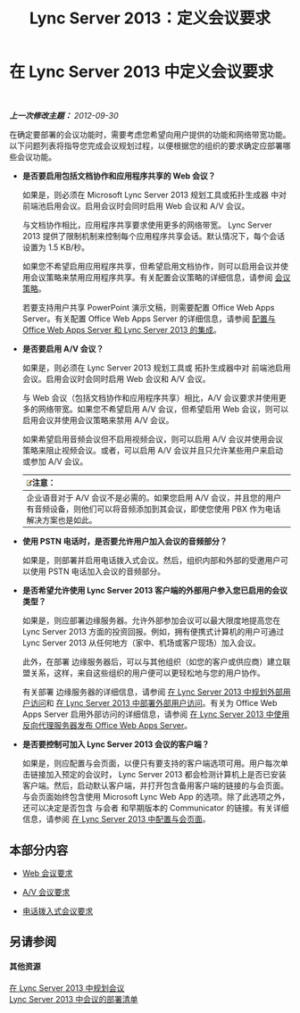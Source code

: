 ﻿---
title: Lync Server 2013：定义会议要求
TOCTitle: 定义会议要求
ms:assetid: 5c83e268-22bf-42b2-bac3-3237b5e02e03
ms:mtpsurl: https://technet.microsoft.com/zh-cn/library/JJ204935(v=OCS.15)
ms:contentKeyID: 49312976
ms.date: 05/19/2016
mtps_version: v=OCS.15
ms.translationtype: HT
---

# 在 Lync Server 2013 中定义会议要求

 

_**上一次修改主题：** 2012-09-30_

在确定要部署的会议功能时，需要考虑您希望向用户提供的功能和网络带宽功能。以下问题列表将指导您完成会议规划过程，以便根据您的组织的要求确定应部署哪些会议功能。

  - **是否要启用包括文档协作和应用程序共享的 Web 会议？**
    
    如果是，则必须在 Microsoft Lync Server 2013 规划工具或拓扑生成器 中对前端池启用会议。启用会议时会同时启用 Web 会议和 A/V 会议。
    
    与文档协作相比，应用程序共享要求使用更多的网络带宽。 Lync Server 2013 提供了限制机制来控制每个应用程序共享会话。默认情况下，每个会话设置为 1.5 KB/秒。
    
    如果您不希望启用应用程序共享，但希望启用文档协作，则可以启用会议并使用会议策略来禁用应用程序共享。有关配置会议策略的详细信息，请参阅 [会议策略](lync-server-2013-conferencing-policies.md)。
    
    若要支持用户共享 PowerPoint 演示文稿，则需要配置 Office Web Apps Server。有关配置 Office Web Apps Server 的详细信息，请参阅 [配置与 Office Web Apps Server 和 Lync Server 2013 的集成](lync-server-2013-enabling-office-web-apps-server-and-lync-server-2013.md)。

  - **是否要启用 A/V 会议？**
    
    如果是，则必须在 Lync Server 2013 规划工具或 拓扑生成器中对 前端池启用会议。启用会议时会同时启用 Web 会议和 A/V 会议。
    
    与 Web 会议（包括文档协作和应用程序共享）相比，A/V 会议要求并使用更多的网络带宽。如果您不希望启用 A/V 会议，但希望启用 Web 会议，则可以启用会议并使用会议策略来禁用 A/V 会议。
    
    如果希望启用音频会议但不启用视频会议，则可以启用 A/V 会议并使用会议策略来阻止视频会议。或者，可以启用 A/V 会议并且只允许某些用户来启动或参加 A/V 会议。
    
    <table>
    <thead>
    <tr class="header">
    <th><img src="images/Dn783119.note(OCS.15).gif" title="note" alt="note" />注意：</th>
    </tr>
    </thead>
    <tbody>
    <tr class="odd">
    <td>企业语音对于 A/V 会议不是必需的。如果您启用 A/V 会议，并且您的用户有音频设备，则他们可以将音频添加到其会议，即使您使用 PBX 作为电话解决方案也是如此。</td>
    </tr>
    </tbody>
    </table>


  - **使用 PSTN 电话时，是否要允许用户加入会议的音频部分？**
    
    如果是，则部署并启用电话拨入式会议。然后，组织内部和外部的受邀用户可以使用 PSTN 电话加入会议的音频部分。

  - **是否希望允许使用 Lync Server 2013 客户端的外部用户参入您已启用的会议类型？**
    
    如果是，则应部署边缘服务器。允许外部参加会议可以最大限度地提高您在 Lync Server 2013 方面的投资回报。例如，拥有便携式计算机的用户可通过 Lync Server 2013 从任何地方（家中、机场或客户现场）加入会议。
    
    此外，在部署 边缘服务器后，可以与其他组织（如您的客户或供应商）建立联盟关系，这样，来自这些组织的用户便可以更轻松地与您的用户协作。
    
    有关部署 边缘服务器的详细信息，请参阅 [在 Lync Server 2013 中规划外部用户访问](lync-server-2013-planning-for-external-user-access.md)和 [在 Lync Server 2013 中部署外部用户访问](lync-server-2013-deploying-external-user-access.md)。有关为 Office Web Apps Server 启用外部访问的详细信息，请参阅 [在 Lync Server 2013 中使用反向代理服务器发布 Office Web Apps Server](lync-server-2013-publishing-office-web-apps-server-using-a-reverse-proxy-server.md)。

  - **是否要控制可加入 Lync Server 2013 会议的客户端？**
    
    如果是，则应配置与会页面，以便只有要支持的客户端选项可用。用户每次单击链接加入预定的会议时， Lync Server 2013 都会检测计算机上是否已安装客户端。然后，启动默认客户端，并打开包含备用客户端的链接的与会页面。与会页面始终包含使用 Microsoft Lync Web App 的选项。除了此选项之外，还可以决定是否包含 与会者 和早期版本的 Communicator 的链接。有关详细信息，请参阅 [在 Lync Server 2013 中配置与会页面](lync-server-2013-configuring-the-meeting-join-page.md)。

## 本部分内容

  - [Web 会议要求](lync-server-2013-web-conferencing-requirements.md)

  - [A/V 会议要求](lync-server-2013-a-v-conferencing-requirements.md)

  - [电话拨入式会议要求](lync-server-2013-dial-in-conferencing-requirements.md)

## 另请参阅

#### 其他资源

[在 Lync Server 2013 中规划会议](lync-server-2013-planning-for-conferencing.md)  
[Lync Server 2013 中会议的部署清单](lync-server-2013-deployment-checklist-for-conferencing.md)

